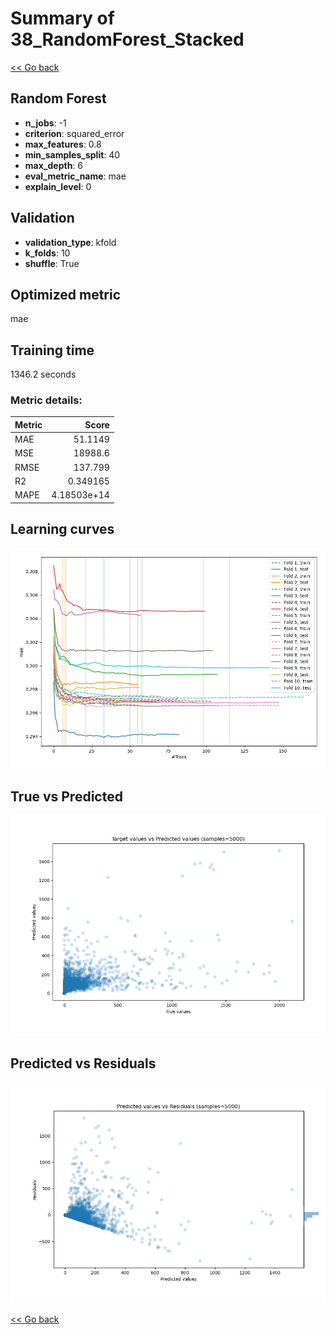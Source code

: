 # Summary of 38_RandomForest_Stacked

[<< Go back](../README.md)


## Random Forest
- **n_jobs**: -1
- **criterion**: squared_error
- **max_features**: 0.8
- **min_samples_split**: 40
- **max_depth**: 6
- **eval_metric_name**: mae
- **explain_level**: 0

## Validation
 - **validation_type**: kfold
 - **k_folds**: 10
 - **shuffle**: True

## Optimized metric
mae

## Training time

1346.2 seconds

### Metric details:
| Metric   |           Score |
|:---------|----------------:|
| MAE      |    51.1149      |
| MSE      | 18988.6         |
| RMSE     |   137.799       |
| R2       |     0.349165    |
| MAPE     |     4.18503e+14 |



## Learning curves
![Learning curves](learning_curves.png)
## True vs Predicted

![True vs Predicted](true_vs_predicted.png)


## Predicted vs Residuals

![Predicted vs Residuals](predicted_vs_residuals.png)



[<< Go back](../README.md)
